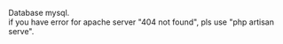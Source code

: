 Database mysql.
<br>if you have error for apache server "404 not found", pls use "php artisan serve".</br>
